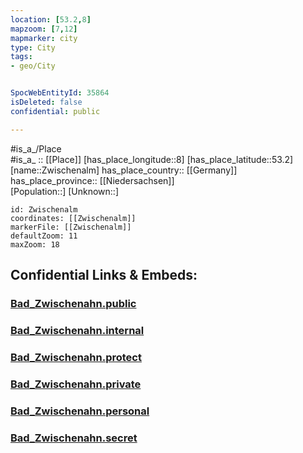 ```yaml
---
location: [53.2,8] 
mapzoom: [7,12] 
mapmarker: city 
type: City
tags:
- geo/City


SpocWebEntityId: 35864
isDeleted: false
confidential: public

---
```

#is_a_/Place  
#is_a_ :: [[Place]] 
[has_place_longitude::8] 
[has_place_latitude::53.2] 
[name::Zwischenalm] 
has_place_country:: [[Germany]]  
has_place_province:: [[Niedersachsen]]  
[Population::] 
[Unknown::] 


```leaflet
id: Zwischenalm
coordinates: [[Zwischenalm]] 
markerFile: [[Zwischenalm]] 
defaultZoom: 11 
maxZoom: 18
```


## Confidential Links & Embeds: 

### [Bad_Zwischenahn.public](/_public/\Earth\Continent\Europe\Europe~Central\Germany\Germany~West\Niedersachsen\counties~Niedersachsen\Ammerland\cities~AmmerlandBad_Zwischenahn.public.md) 

### [Bad_Zwischenahn.internal](/_internal/\Earth\Continent\Europe\Europe~Central\Germany\Germany~West\Niedersachsen\counties~Niedersachsen\Ammerland\cities~AmmerlandBad_Zwischenahn.internal.md) 

### [Bad_Zwischenahn.protect](/_protect/\Earth\Continent\Europe\Europe~Central\Germany\Germany~West\Niedersachsen\counties~Niedersachsen\Ammerland\cities~AmmerlandBad_Zwischenahn.protect.md) 

### [Bad_Zwischenahn.private](/_private/\Earth\Continent\Europe\Europe~Central\Germany\Germany~West\Niedersachsen\counties~Niedersachsen\Ammerland\cities~AmmerlandBad_Zwischenahn.private.md) 

### [Bad_Zwischenahn.personal](/_personal/\Earth\Continent\Europe\Europe~Central\Germany\Germany~West\Niedersachsen\counties~Niedersachsen\Ammerland\cities~AmmerlandBad_Zwischenahn.personal.md) 

### [Bad_Zwischenahn.secret](/_secret/\Earth\Continent\Europe\Europe~Central\Germany\Germany~West\Niedersachsen\counties~Niedersachsen\Ammerland\cities~AmmerlandBad_Zwischenahn.secret.md)

